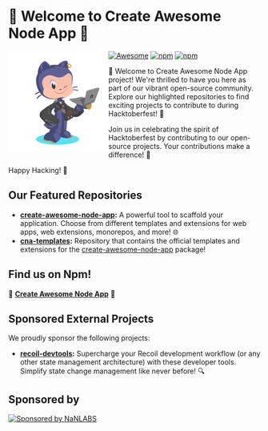 # 🌟 Welcome to Create Awesome Node App 🚀

<picture>
  <source media="(prefers-color-scheme: dark)" alt="" align="left" width="200px" srcset="https://github.com/Create-Node-App/.github/blob/main/profile/octocat-1696139484130.png?raw=true"/>
  <img alt="" align="left" width="200px" src="https://github.com/Create-Node-App/.github/blob/main/profile/octocat-1696139484130.png?raw=true"/>
</picture>

[![Awesome](https://awesome.re/mentioned-badge.svg)](https://github.com/vitejs/awesome-vite#get-started)
[![npm][npmversion]][npmurl]
[![npm][npmdownloads]][npmurl]

[npmversion]: https://img.shields.io/npm/v/create-awesome-node-app.svg?maxAge=2592000?style=plastic
[npmdownloads]: https://img.shields.io/npm/dm/create-awesome-node-app.svg?maxAge=2592000?style=plastic
[ciurl]: https://github.com/Create-Node-App/create-node-app/actions/workflows/ci.yml
[npmurl]: https://www.npmjs.com/package/create-awesome-node-app

🚀 Welcome to Create Awesome Node App project! We're thrilled to have you here as part of our vibrant open-source community. Explore our highlighted repositories to find exciting projects to contribute to during Hacktoberfest! 🎉

Join us in celebrating the spirit of Hacktoberfest by contributing to our open-source projects. Your contributions make a difference! 🙌

Happy Hacking! 🌟

## Our Featured Repositories

- **[create-awesome-node-app](https://github.com/Create-Node-App/create-node-app):** A powerful tool to scaffold your application. Choose from different templates and extensions for web apps, web extensions, monorepos, and more! 🌐
- **[cna-templates](https://github.com/Create-Node-App/cna-templates):** Repository that contains the official templates and extensions for the [create-awesome-node-app](https://www.npmjs.com/package/create-awesome-node-app) package!

## Find us on Npm!

🌟 **[Create Awesome Node App](https://www.npmjs.com/package/create-awesome-node-app)** 🚀

## Sponsored External Projects

We proudly sponsor the following projects:

- **[recoil-devtools](https://github.com/ulises-jeremias/recoil-devtools):** Supercharge your Recoil development workflow (or any other state management architecture) with these developer tools. Simplify state change management like never before! 🔍

## Sponsored by

<a href="https://github.com/nanlabs" target="_blank">
  <img alt="Sponsored by NaNLABS" width="100px" src="https://github.com/Create-Node-App/.github/assets/17727170/c84ffa2e-effb-41e3-9938-be8fae1fd9d2" />
</a>

